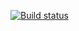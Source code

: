 [![Build status](https://ci.appveyor.com/api/projects/status/4rblqqgekcqdou17?svg=true)](https://ci.appveyor.com/project/ANgor93/api-ci-lesson2)
